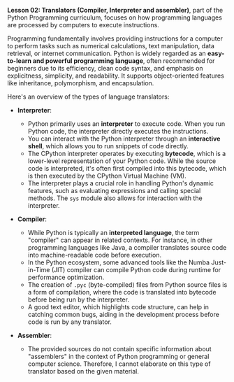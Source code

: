 **Lesson 02: Translators (Compiler, Interpreter and assembler)**, part of the Python Programming curriculum, focuses on how programming languages are processed by computers to execute instructions.

Programming fundamentally involves providing instructions for a computer to perform tasks such as numerical calculations, text manipulation, data retrieval, or internet communication. Python is widely regarded as an **easy-to-learn and powerful programming language**, often recommended for beginners due to its efficiency, clean code syntax, and emphasis on explicitness, simplicity, and readability. It supports object-oriented features like inheritance, polymorphism, and encapsulation.

Here's an overview of the types of language translators:

*   **Interpreter**:
    *   Python primarily uses an **interpreter** to execute code. When you run Python code, the interpreter directly executes the instructions.
    *   You can interact with the Python interpreter through an **interactive shell**, which allows you to run snippets of code directly.
    *   The CPython interpreter operates by executing **bytecode**, which is a lower-level representation of your Python code. While the source code is interpreted, it's often first compiled into this bytecode, which is then executed by the CPython Virtual Machine (VM).
    *   The interpreter plays a crucial role in handling Python's dynamic features, such as evaluating expressions and calling special methods. The `sys` module also allows for interaction with the interpreter.

*   **Compiler**:
    *   While Python is typically an **interpreted language**, the term "compiler" can appear in related contexts. For instance, in other programming languages like Java, a compiler translates source code into machine-readable code before execution.
    *   In the Python ecosystem, some advanced tools like the Numba Just-in-Time (JIT) compiler can compile Python code during runtime for performance optimization.
    *   The creation of `.pyc` (byte-compiled) files from Python source files is a form of compilation, where the code is translated into bytecode before being run by the interpreter.
    *   A good text editor, which highlights code structure, can help in catching common bugs, aiding in the development process before code is run by any translator.

*   **Assembler**:
    *   The provided sources do not contain specific information about "assemblers" in the context of Python programming or general computer science. Therefore, I cannot elaborate on this type of translator based on the given material.